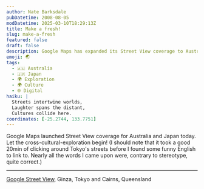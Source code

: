 ```yaml
---
author: Nate Barksdale
pubDatetime: 2008-08-05
modDatetime: 2025-03-10T18:29:13Z
title: Make a fresh!
slug: make-a-fresh
featured: false
draft: false
description: Google Maps has expanded its Street View coverage to Australia and Japan, making it a great time for cross-cultural exploration! Here's a glimpse into the experience.
emoji: 🌏
tags:
  - 🇦🇺 Australia
  - 🇯🇵 Japan
  - 🌍 Exploration
  - 🌍 Culture
  - 🌐 Digital
haiku: |
  Streets intertwine worlds,  
  Laughter spans the distant,  
  Cultures collide here.
coordinates: [-25.2744, 133.7751]
---
```


Google Maps launched Street View coverage for Australia and Japan today. Let the cross-cultural-exploration begin! (I should note that it took a good 20min of clicking around Tokyo's streets before I found some funny English to link to. Nearly all the words I came upon were, contrary to stereotype, quite correct.)

---

[Google Street View](http://maps.google.com/?ie=UTF8&ll=-1.054628,153.105469&spn=99.892878,212.695313&z=3&layer=c), Ginza, Tokyo and Cairns, Queensland
